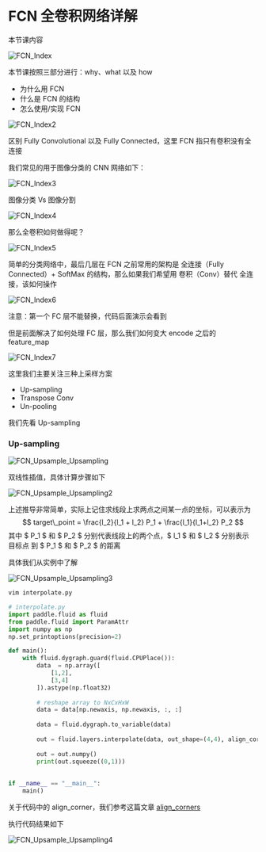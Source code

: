 # FCN 全卷积网络详解



本节课内容

![FCN_Index](assets/FCN_Index.png)

本节课按照三部分进行：why、what 以及 how

- 为什么用 FCN
- 什么是 FCN 的结构
- 怎么使用/实现 FCN

![FCN_Index2](assets/FCN_Index2.png)

区别 Fully Convolutional 以及 Fully Connected，这里 FCN 指只有卷积没有全连接

我们常见的用于图像分类的 CNN 网络如下：

![FCN_Index3](assets/FCN_Index3.png)

图像分类 Vs 图像分割

![FCN_Index4](assets/FCN_Index4.png)

那么全卷积如何做得呢？

![FCN_Index5](assets/FCN_Index5.png)

简单的分类网络中，最后几层在 FCN 之前常用的架构是 全连接（Fully Connected）+ SoftMax 的结构，那么如果我们希望用 卷积（Conv）替代 全连接，该如何操作

![FCN_Index6](assets/FCN_Index6.png)

注意：第一个 FC 层不能替换，代码后面演示会看到

但是前面解决了如何处理 FC 层，那么我们如何变大 encode 之后的 feature_map

![FCN_Index7](assets/FCN_Index7.png)

这里我们主要关注三种上采样方案

- Up-sampling
- Transpose Conv
- Un-pooling

我们先看 Up-sampling

### Up-sampling

![FCN_Upsample_Upsampling](assets/FCN_Upsample_Upsampling.png)

双线性插值，具体计算步骤如下

![FCN_Upsample_Upsampling2](assets/FCN_Upsample_Upsampling2.png)

上述推导非常简单，实际上记住求线段上求两点之间某一点的坐标，可以表示为
$$
target\_point = \frac{l_2}{l_1 + l_2} P_1 + \frac{l_1}{l_1+l_2} P_2
$$
其中 $ P_1 $ 和 $ P_2 $ 分别代表线段上的两个点，$ l_1 $ 和 $ l_2 $ 分别表示 目标点 到 $ P_1 $ 和 $ P_2 $ 的距离

具体我们从实例中了解

![FCN_Upsample_Upsampling3](assets/FCN_Upsample_Upsampling3.png)

```bash
vim interpolate.py
```

```python
# interpolate.py
import paddle.fluid as fluid
from paddle.fluid import ParamAttr
import numpy as np
np.set_printoptions(precision=2)

def main():
    with fluid.dygraph.guard(fluid.CPUPlace()):
        data  = np.array([
            [1,2],
            [3,4]
        ]).astype(np.float32)
        
        # reshape array to NxCxHxW
        data = data[np.newaxis, np.newaxis, :, :]
        
        data = fluid.dygraph.to_variable(data)
        
        out = fluid.layers.interpolate(data, out_shape=(4,4), align_corners=True)
        
        out = out.numpy()
        print(out.squeeze((0,1)))
        
        
if __name__ == "__main__":
    main()
```

关于代码中的 align_corner，我们参考这篇文章 [align_corners][]

执行代码结果如下

![FCN_Upsample_Upsampling4](assets/FCN_Upsample_Upsampling4.png)





[align_corners]: https://zhuanlan.zhihu.com/p/87572724	"一文看懂align_corners"

